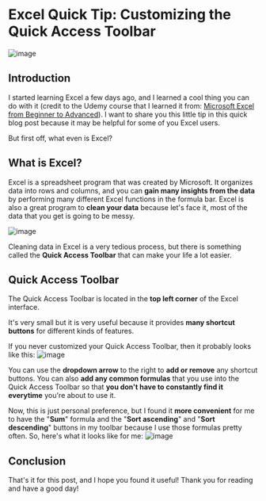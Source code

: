 # Excel Quick Tip: Customizing the Quick Access Toolbar

![image](https://user-images.githubusercontent.com/112503726/206978775-a6705988-c97a-458c-9488-77266bd8078a.png)

## Introduction
I started learning Excel a few days ago, and I learned a cool thing you can do with it (credit to the Udemy course that I learned it from: [Microsoft Excel from Beginner to Advanced](https://www.udemy.com/course/microsoft-excel-2013-from-beginner-to-advanced-and-beyond/)). I want to share you this little tip in this quick blog post because it may be helpful for some of you Excel users. 

But first off, what even is Excel?

## What is Excel?
Excel is a spreadsheet program that was created by Microsoft. It organizes data into rows and columns, and you can **gain many insights from the data** by performing many different Excel functions in the formula bar. Excel is also a great program to **clean your data** because let's face it, most of the data that you get is going to be messy.

![image](https://user-images.githubusercontent.com/112503726/207786349-5c91d51f-f7a3-4e5b-ac3d-788ff9f5bbd6.png)

Cleaning data in Excel is a very tedious process, but there is something called the **Quick Access Toolbar** that can make your life a lot easier.

## Quick Access Toolbar
The Quick Access Toolbar is located in the **top left corner** of the Excel interface. 

It's very small but it is very useful because it provides **many shortcut buttons** for different kinds of features.

If you never customized your Quick Access Toolbar, then it probably looks like this:
![image](https://user-images.githubusercontent.com/112503726/207525021-e6f4feb8-4d7f-4022-9ceb-032b43909b8c.png)

You can use the **dropdown arrow** to the right to **add or remove** any shortcut buttons. You can also **add any common formulas** that you use into the Quick Access Toolbar so that **you don't have to constantly find it everytime** you're about to use it. 

Now, this is just personal preference, but I found it **more convenient** for me to have the "**Sum**" formula and the "**Sort ascending**" and "**Sort descending**" buttons in my toolbar because I use those formulas pretty often. So, here's what it looks like for me:
![image](https://user-images.githubusercontent.com/112503726/207524247-9de309e8-5bce-45ea-82a9-a89f39b6e997.png)

## Conclusion
That's it for this post, and I hope you found it useful! Thank you for reading and have a good day!
